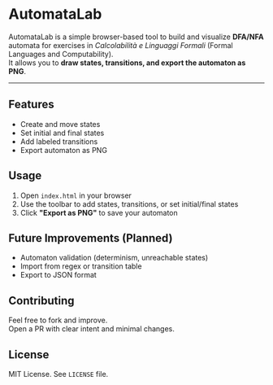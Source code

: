 # AutomataLab

AutomataLab is a simple browser-based tool to build and visualize **DFA/NFA** automata for exercises in *Calcolabilità e Linguaggi Formali* (Formal Languages and Computability).  
It allows you to **draw states, transitions, and export the automaton as PNG**.

---

## Features
- Create and move states
- Set initial and final states
- Add labeled transitions
- Export automaton as PNG

## Usage
1. Open `index.html` in your browser  
2. Use the toolbar to add states, transitions, or set initial/final states  
3. Click **"Export as PNG"** to save your automaton

## Future Improvements (Planned)
- Automaton validation (determinism, unreachable states)
- Import from regex or transition table
- Export to JSON format

## Contributing
Feel free to fork and improve.  
Open a PR with clear intent and minimal changes.


## License
MIT License. See `LICENSE` file.
